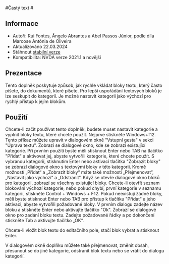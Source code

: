 #Častý text #


## Informace
* Autoři: Rui Fontes, Ângelo Abrantes a Abel Passos Júnior, podle díla Marcose Antónia de Oliveira
* Aktualizováno 22.03.2024
* Stáhnout [stabilní verze][1]
* Kompatibilita: NVDA verze 2021.1 a novější


## Prezentace
Tento doplněk poskytuje způsob, jak rychle vkládat bloky textu, který často píšete, do dokumentů, které píšete.
Pro lepší uspořádání textových bloků je lze seskupit do kategorií.
Je možné nastavit kategorii jako výchozí pro rychlý přístup k jejím blokům.


## Použití
Chcete-li začít používat tento doplněk, budete muset nastavit kategorie a vyplnit bloky textu, které chcete použít.
Nejprve stiskněte Windows+f12. Tento příkaz můžete upravit v dialogovém okně "Vstupní gesta" v sekci "Úprava textu".
Zobrazí se dialogové okno, kde se zobrazí existující kategorie. Při prvním použití byste měli stisknout Enter nebo TAB na tlačítko "Přidat" a aktivovat jej, abyste vytvořili kategorie, které chcete použít.
S vybranou kategorií, stisknutím Enter nebo aktivací tlačítka "Zobrazit bloky" se zobrazí dialogové okno s textovými bloky v této kategorii.
Kromě možností „Přidat“ a „Zobrazit bloky“ máte také možnosti „Přejmenovat“, „Nastavit jako výchozí“ a „Odstranit“.
Když se otevře dialogové okno bloků pro kategorii, zobrazí se všechny existující bloky.
Chcete-li otevřít seznam blokování výchozí kategorie, nebo pokud chybí, první kategorie v seznamu kategorií, stiskněte Control + Windows + F12.
Pokud neexistují žádné bloky, měli byste stisknout Enter nebo TAB pro přístup k tlačítku "Přidat" a jeho aktivaci, abyste vytvořili požadované bloky.
V prvním dialogu zadejte název bloku a stiskněte Enter nebo aktivujte tlačítko "Ok".
Zobrazí se dialogové okno pro zadání bloku textu.
Zadejte požadované řádky a po dokončení stiskněte Tab a aktivujte tlačítko „OK“.

Chcete-li vložit blok textu do editačního pole, stačí blok vybrat a stisknout Enter.

V dialogovém okně doplňku můžete také přejmenovat, změnit obsah, přesunout se do jiné kategorie, odstranit blok textu nebo se vrátit do dialogu kategorií.


[1]: https://github.com/ruifontes/frequentText/releases/download/2025.08.03/frequentText-2025.08.03.nvda-addon
